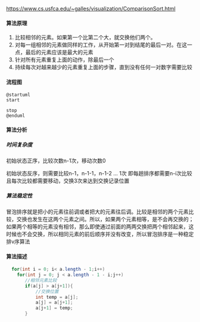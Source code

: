 https://www.cs.usfca.edu/~galles/visualization/ComparisonSort.html

#### 算法原理

1. 比较相邻的元素。如果第一个比第二个大，就交换他们两个。
2. 对每一组相邻的元素做同样的工作，从开始第一对到结尾的最后一对。在这一点，最后的元素应该是最大的元素
3. 针对所有元素重复上面的动作，除最后一个
4. 持续每次对越来越少的元素重复上面的步骤，直到没有任何一对数字需要比较


#### 流程图

```puml
@startuml
start

stop
@enduml
```

#### 算法分析

##### 时间复杂度
初始状态正序，比较次数n-1次，移动次数0

初始状态反序，则需要比较n-1，n-1-1，n-1-2  ... 1次  即每趟排序都需要n-i次比较 
且每次比较都需要移动，交换3次来达到交换记录位置


##### 算法稳定性
冒泡排序就是把小的元素往前调或者把大的元素往后调。比较是相邻的两个元素比较，交换也发生在这两个元素之间。所以，如果两个元素相等，是不会再交换的；如果两个相等的元素没有相邻，那么即使通过前面的两两交换把两个相邻起来，这时候也不会交换，所以相同元素的前后顺序并没有改变，所以冒泡排序是一种稳定排v序算法

#### 算法描述


``` java
  for(int i = 0; i< a.length - 1;i++)
    for(int j = 0; j < a.length - 1 - i;j++)
       //相邻元素比较
       if(a[j] > a[j+1]){
           //交换位置
           int temp = a[j];
           a[j] = a[j+1];
           a[j+1] = temp; 
       }
```